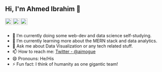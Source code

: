 ## Hi, I'm Ahmed Ibrahim 👋

<a href="https://twitter.com/aimogue">
  <img align="left" alt="Ahmed's Twitter" width="22px" src="https://cdn.jsdelivr.net/npm/simple-icons@v3/icons/twitter.svg" />
</a>
<a href="https://www.linkedin.com/in/siteahmedibrahim/">
  <img align="left" alt="Ahmed's Linkdein" width="22px" src="https://cdn.jsdelivr.net/npm/simple-icons@v3/icons/linkedin.svg" />
</a>
<a href="https://github.com/aimoque">
  <img align="left" alt="Ahmed's Github" width="22px" src="https://cdn.jsdelivr.net/npm/simple-icons@v3/icons/github.svg" />
</a>

<br/>
<br/>

- 🔭 I’m currently doing some web-dev and data science self-studying.
- 🌱 I’m currently learning more about the MERN stack and data analytics.
- 💬 Ask me about Data Visualization or any tech related stuff.
- 📫 How to reach me: [Twitter - @aimogue](https://twitter.com/aimogue)
- 😄 Pronouns: He/His
- ⚡ Fun fact: I think of humanity as one gigantic team!
